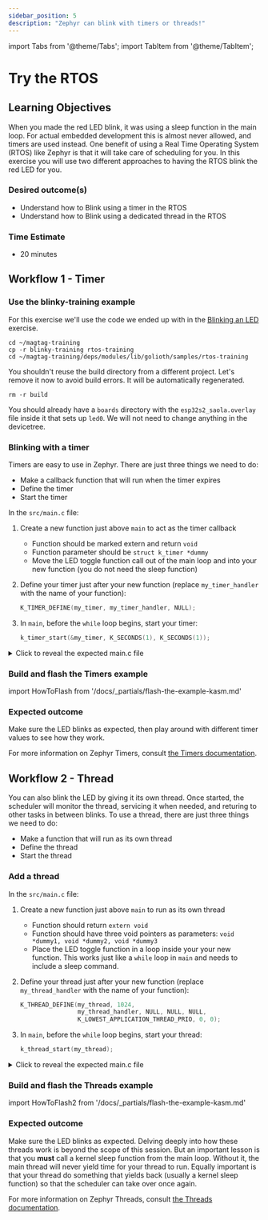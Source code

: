```yaml
---
sidebar_position: 5
description: "Zephyr can blink with timers or threads!"
---
```


import Tabs from '@theme/Tabs';
import TabItem from '@theme/TabItem';

# Try the RTOS
## Learning Objectives

When you made the red LED blink, it was using a sleep function in the main loop. For actual embedded development this is almost never allowed, and timers are used instead. One benefit of using a Real Time Operating System (RTOS) like
Zephyr is that it will take care of scheduling for you. In this exercise you will use two different approaches to having the RTOS blink the red LED for you.
### Desired outcome(s)
* Understand how to Blink using a timer in the RTOS
* Understand how to Blink using a dedicated thread in the RTOS
### Time Estimate
* 20 minutes

## Workflow 1 - Timer

### Use the blinky-training example

For this exercise we'll use the code we ended up with in the [Blinking an
LED](mapping-gpio.md) exercise.

```shell
cd ~/magtag-training
cp -r blinky-training rtos-training
cd ~/magtag-training/deps/modules/lib/golioth/samples/rtos-training
```

You shouldn't reuse the build directory from a different project. Let's remove
it now to avoid build errors. It will be automatically regenerated.

```shell
rm -r build
```

You should already have a `boards` directory with the `esp32s2_saola.overlay`
file inside it that sets up `led0`. We will not need to change anything in the
devicetree.

### Blinking with a timer

Timers are easy to use in Zephyr. There are just three things we need to do:

* Make a callback function that will run when the timer expires
* Define the timer
* Start the timer

In the `src/main.c` file:

1. Create a new function just above `main` to act as the timer callback
    * Function should be marked extern and return `void`
    * Function parameter should be `struct k_timer *dummy`
    * Move the LED toggle function call out of the main loop and into your new
      function (you do not need the sleep function)
2. Define your timer just after your new function (replace `my_timer_handler`
with the name of your function):

    ```c
    K_TIMER_DEFINE(my_timer, my_timer_handler, NULL);
    ```

3. In `main`, before the `while` loop begins, start your timer:

    ```c
    k_timer_start(&my_timer, K_SECONDS(1), K_SECONDS(1));
    ```

<details><summary>Click to reveal the expected main.c file</summary>

```c excerpts from main.c
void my_timer_handler(struct k_timer *dummy) {
	gpio_pin_toggle_dt(&led);
}

K_TIMER_DEFINE(my_timer, my_timer_handler, NULL);

void main(void)
{
	int ret;

	if (!device_is_ready(led.port)) {
		return;
	}

	ret = gpio_pin_configure_dt(&led, GPIO_OUTPUT_ACTIVE);
	if (ret < 0) {
		return;
	}

	k_timer_start(&my_timer, K_SECONDS(1), K_SECONDS(1));

	while (1) {
		k_msleep(SLEEP_TIME_MS);
	}
}
```

When starting the timer, there are two time values. The first is how long to
wait before the first timer expiry. The second is the the wait before each
subsequent expiry. So you could wait `K_SECONDS(5)` at the beginning, and then
set the blink rate to `K_MSEC(500)`. You can also do a one-shot timer by setting
the second value to `K_NO_WAIT`.

</details>

### Build and flash the Timers example

import HowToFlash from '/docs/\_partials/flash-the-example-kasm.md'

<HowToFlash/>

### Expected outcome

Make sure the LED blinks as expected, then play around with different timer
values to see how they work.

For more information on Zephyr Timers, consult [the Timers
documentation](https://docs.zephyrproject.org/latest/kernel/services/timing/timers.html).

## Workflow 2 - Thread

You can also blink the LED by giving it its own thread. Once started, the
scheduler will monitor the thread, servicing it when needed, and returing to
other tasks in between blinks. To use a thread, there are just three things we
need to do:

* Make a function that will run as its own thread
* Define the thread
* Start the thread

### Add a thread

In the `src/main.c` file:

1. Create a new function just above `main` to run as its own thread
    * Function should return `extern void`
    * Function should have three void pointers as parameters: `void *dummy1,
      void *dummy2, void *dummy3`
    * Place the LED toggle function in a loop inside your your new function.
      This works just like a `while` loop in `main` and needs to include a sleep
      command.

2. Define your thread just after your new function (replace `my_thread_handler`
   with the name of your function):

    ```c
    K_THREAD_DEFINE(my_thread, 1024,
					my_thread_handler, NULL, NULL, NULL,
					K_LOWEST_APPLICATION_THREAD_PRIO, 0, 0);
    ```

3. In `main`, before the `while` loop begins, start your thread:

    ```c
    k_thread_start(my_thread);
    ```

<details><summary>Click to reveal the expected main.c file</summary>

```c excerpts from main.c
static void my_thread_handler(void *dummy1, void *dummy2, void *dummy3) {
	while (1) {
		gpio_pin_toggle_dt(&led);
		k_sleep(K_SECONDS(1));
	}
}

K_THREAD_DEFINE(my_thread, 1024,
				my_thread_handler, NULL, NULL, NULL,
				K_LOWEST_APPLICATION_THREAD_PRIO, 0, 0);

void main(void)
{
	int ret;

	if (!device_is_ready(led.port)) {
		return;
	}

	ret = gpio_pin_configure_dt(&led, GPIO_OUTPUT_ACTIVE);
	if (ret < 0) {
		return;
	}

	k_thread_start(my_thread);

	while (1) {
		k_sleep(K_SECONDS(1));
	}
}
```

When defining the thread, we told Zephyr the name we want to assign to the
thread, the number of bytes to use for the thread's stack, the function to run
whenever the thread is serviced, and the priority level.

</details>

### Build and flash the Threads example

import HowToFlash2 from '/docs/\_partials/flash-the-example-kasm.md'

<HowToFlash2/>

### Expected outcome

Make sure the LED blinks as expected. Delving deeply into how these threads work
is beyond the scope of this session. But an important lesson is that you
**must** call a kernel sleep function from the main loop. Without it, the main
thread will never yield time for your thread to run. Equally important is that
your thread do something that yields back (usually a kernel sleep function) so
that the scheduler can take over once again.

For more information on Zephyr Threads, consult [the Threads
documentation](https://docs.zephyrproject.org/latest/kernel/services/threads/index.html).
